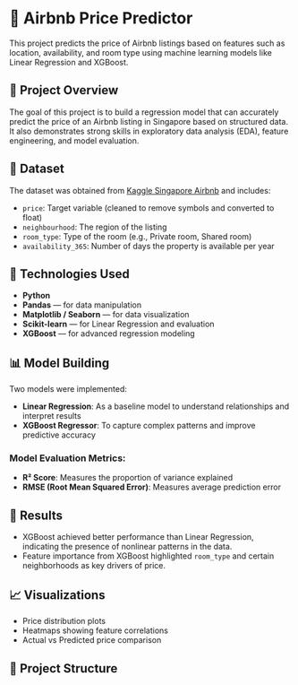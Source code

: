 # 🏡 Airbnb Price Predictor

This project predicts the price of Airbnb listings based on features such as location, availability, and room type using machine learning models like Linear Regression and XGBoost.

## 📌 Project Overview

The goal of this project is to build a regression model that can accurately predict the price of an Airbnb listing in Singapore based on structured data. It also demonstrates strong skills in exploratory data analysis (EDA), feature engineering, and model evaluation.

## 📂 Dataset

The dataset was obtained from [Kaggle Singapore Airbnb](https://www.kaggle.com/datasets/jojoker/singapore-airbnb) and includes:
- `price`: Target variable (cleaned to remove symbols and converted to float)
- `neighbourhood`: The region of the listing
- `room_type`: Type of the room (e.g., Private room, Shared room)
- `availability_365`: Number of days the property is available per year

## 🔧 Technologies Used

- **Python**
- **Pandas** — for data manipulation
- **Matplotlib / Seaborn** — for data visualization
- **Scikit-learn** — for Linear Regression and evaluation
- **XGBoost** — for advanced regression modeling

## 📊 Model Building

Two models were implemented:
- **Linear Regression**: As a baseline model to understand relationships and interpret results
- **XGBoost Regressor**: To capture complex patterns and improve predictive accuracy

### Model Evaluation Metrics:
- **R² Score**: Measures the proportion of variance explained
- **RMSE (Root Mean Squared Error)**: Measures average prediction error

## 🚀 Results

- XGBoost achieved better performance than Linear Regression, indicating the presence of nonlinear patterns in the data.
- Feature importance from XGBoost highlighted `room_type` and certain neighborhoods as key drivers of price.

## 📈 Visualizations

- Price distribution plots
- Heatmaps showing feature correlations
- Actual vs Predicted price comparison

## 📁 Project Structure

